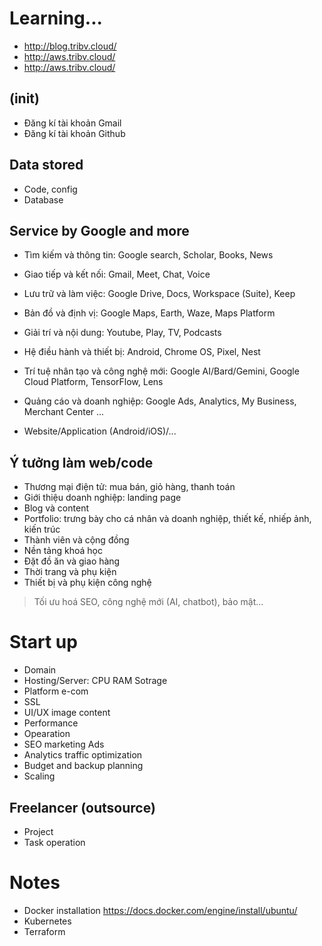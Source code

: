 # Learning...

* http://blog.tribv.cloud/
* http://aws.tribv.cloud/
* http://aws.tribv.cloud/

## (init)
- Đăng kí tài khoản Gmail
- Đăng kí tài khoản Github

## Data stored
- Code, config
- Database

## Service by Google and more
- Tìm kiếm và thông tin: Google search, Scholar, Books, News
- Giao tiếp và kết nối: Gmail, Meet, Chat, Voice
- Lưu trữ và làm việc: Google Drive, Docs, Workspace (Suite), Keep
- Bản đồ và định vị: Google Maps, Earth, Waze, Maps Platform
- Giải trí và nội dung: Youtube, Play, TV, Podcasts
- Hệ điều hành và thiết bị: Android, Chrome OS, Pixel, Nest
- Trí tuệ nhân tạo và công nghệ mới: Google AI/Bard/Gemini, Google Cloud Platform, TensorFlow, Lens
- Quảng cáo và doanh nghiệp: Google Ads, Analytics, My Business, Merchant Center
...

- Website/Application (Android/iOS)/...

## Ý tưởng làm web/code
- Thương mại điện tử: mua bán, giỏ hàng, thanh toán
- Giới thiệu doanh nghiệp: landing page
- Blog và content
- Portfolio: trưng bày cho cá nhân và doanh nghiệp, thiết kế, nhiếp ảnh, kiến trúc
- Thành viên và cộng đồng
- Nền tảng khoá học
- Đặt đồ ăn và giao hàng
- Thời trang và phụ kiện
- Thiết bị và phụ kiện công nghệ

> Tối ưu hoá SEO, công nghệ mới (AI, chatbot), bảo mật...

# Start up
- Domain
- Hosting/Server: CPU RAM Sotrage
- Platform e-com
- SSL
- UI/UX image content
- Performance
- Opearation
- SEO marketing Ads
- Analytics traffic optimization
- Budget and backup planning
- Scaling

## Freelancer (outsource)
- Project
- Task operation

# Notes

- Docker installation https://docs.docker.com/engine/install/ubuntu/
- Kubernetes
- Terraform